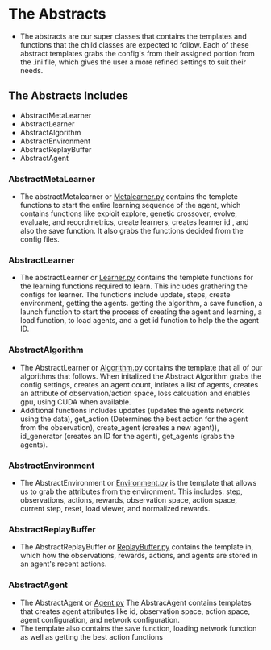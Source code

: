 # The Abstracts 
* The abstracts are our super classes that contains the templates and functions that the child classes are expected to follow. Each of these abstract templates grabs the config's from their assigned portion from the .ini file, which gives the user a more refined settings to suit their needs. 
## The Abstracts Includes
 * AbstractMetaLearner
 * AbstractLearner
 * AbstractAlgorithm
 * AbstractEnvironment
 * AbstractReplayBuffer
 * AbstractAgent
### AbstractMetaLearner
 * The abstractMetalearner or [Metalearner.py](https://github.com/nflux/Control-Tasks/blob/unity/shiva/shiva/metalearners/MetaLearner.py) contains the templete functions to start the entire learning sequence of the agent, which contains functions like exploit explore, genetic crossover, evolve, evaluate, and recordmetrics, create learners, creates learner id , and also the save function. It also grabs the functions decided from the config files. 
### AbstractLearner
 * The abstractLearner or [Learner.py](https://github.com/nflux/Control-Tasks/blob/unity/shiva/shiva/learners/Learner.py) contains the templete functions for the learning functions required to learn. This includes grathering the configs for learner. The functions include update, steps, create environment, getting the agents. getting the algorithm, a save function, a launch function to start the process of creating the agent and learning, a load function, to load agents, and a get id function to help the the agent ID. 
### AbstractAlgorithm
 *  The AbstractLearner or [Algorithm.py](https://github.com/nflux/Control-Tasks/blob/unity/shiva/shiva/algorithms/Algorithm.py) contains the template that all of our algorithms that follows. When initalized the Abstract Algorithm grabs the config settings, creates an agent count, intiates a list of agents, creates an attribute of observation/action space, loss calcuation and enables gpu, using CUDA when available. 
 * Additional functions includes updates (updates the agents network using the data), get_action (Determines the best action for the agent from the observation), create_agent (creates a new agent)), id_generator (creates an ID for the agent), get_agents (grabs the agents).
### AbstractEnvironment
 *  The AbstractEnvironment or [Environment.py](https://github.com/nflux/Control-Tasks/blob/unity/shiva/shiva/envs/Environment.py) is the template that allows us to grab the attributes from the environment. This includes: step, observations, actions, rewards, observation space, action space, current step, reset, load viewer, and normalized rewards. 
### AbstractReplayBuffer
 *  The AbstractReplayBuffer or [ReplayBuffer.py](https://github.com/nflux/Control-Tasks/blob/unity/shiva/shiva/buffers/ReplayBuffer.py) contains the template in, which how the observations, rewards, actions, and agents are stored in an agent's recent actions. 
### AbstractAgent
 * The AbstractAgent or [Agent.py](https://github.com/nflux/Control-Tasks/blob/unity/shiva/shiva/agents/Agent.py) The AbstracAgent contains templates that creates agent attributes like id, observation space, action space, agent configuration, and network configuration.
 * The template also contains the save function, loading network function as well as getting the best action functions
